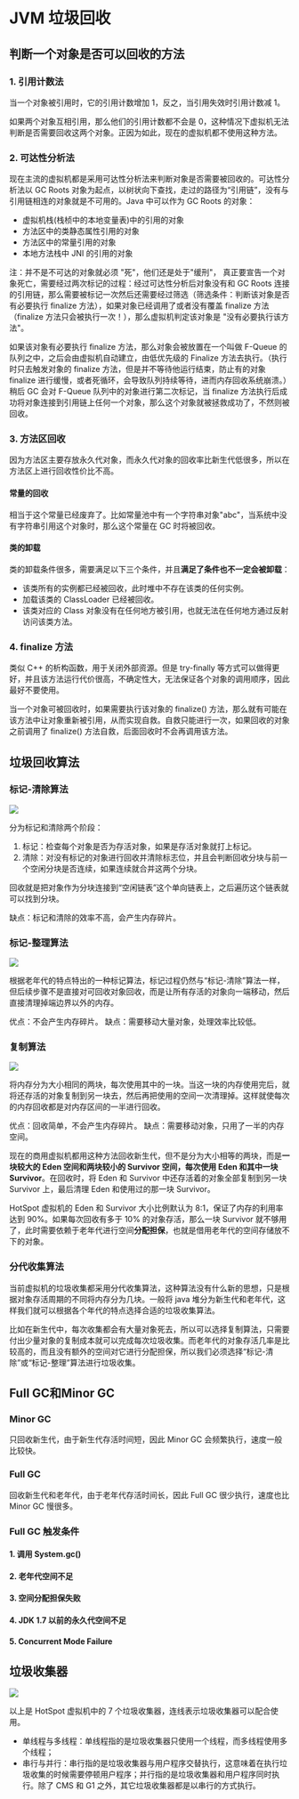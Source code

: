 # JVM 垃圾回收

## 判断一个对象是否可以回收的方法

### 1. 引用计数法

当一个对象被引用时，它的引用计数增加 1，反之，当引用失效时引用计数减 1。

如果两个对象互相引用，那么他们的引用计数都不会是 0，这种情况下虚拟机无法判断是否需要回收这两个对象。正因为如此，现在的虚拟机都不使用这种方法。

### 2. 可达性分析法

现在主流的虚拟机都是采用可达性分析法来判断对象是否需要被回收的。可达性分析法以 GC Roots 对象为起点，以树状向下查找，走过的路径为“引用链”，没有与引用链相连的对象就是不可用的。Java 中可以作为 GC Roots 的对象：

- 虚拟机栈(栈桢中的本地变量表)中的引用的对象
- 方法区中的类静态属性引用的对象
- 方法区中的常量引用的对象
- 本地方法栈中 JNI 的引用的对象

注：并不是不可达的对象就必须 "死"，他们还是处于"缓刑"， 真正要宣告一个对象死亡，需要经过两次标记的过程：经过可达性分析后对象没有和 GC Roots 连接的引用链，那么需要被标记一次然后还需要经过筛选（筛选条件：判断该对象是否有必要执行 finalize 方法），如果对象已经调用了或者没有覆盖 finalize 方法（finalize 方法只会被执行一次！），那么虚拟机判定该对象是 "没有必要执行该方法"。

如果该对象有必要执行 finalize 方法，那么对象会被放置在一个叫做 F-Queue 的队列之中，之后会由虚拟机自动建立，由低优先级的 Finalize 方法去执行。（执行时只去触发对象的 finalize 方法，但是并不等待他运行结束，防止有的对象 finalize 进行缓慢，或者死循环，会导致队列持续等待，进而内存回收系统崩溃。）稍后 GC 会对 F-Queue 队列中的对象进行第二次标记，当 finalize 方法执行后成功将对象连接到引用链上任何一个对象，那么这个对象就被拯救成功了，不然则被回收。

### 3. 方法区回收

因为方法区主要存放永久代对象，而永久代对象的回收率比新生代低很多，所以在方法区上进行回收性价比不高。

#### 常量的回收

相当于这个常量已经废弃了。比如常量池中有一个字符串对象"abc"，当系统中没有字符串引用这个对象时，那么这个常量在 GC 时将被回收。

#### 类的卸载

类的卸载条件很多，需要满足以下三个条件，并且**满足了条件也不一定会被卸载**：

- 该类所有的实例都已经被回收，此时堆中不存在该类的任何实例。
- 加载该类的 ClassLoader 已经被回收。
- 该类对应的 Class 对象没有在任何地方被引用，也就无法在任何地方通过反射访问该类方法。

### 4. finalize 方法

类似 C++ 的析构函数，用于关闭外部资源。但是 try-finally 等方式可以做得更好，并且该方法运行代价很高，不确定性大，无法保证各个对象的调用顺序，因此最好不要使用。

当一个对象可被回收时，如果需要执行该对象的 finalize() 方法，那么就有可能在该方法中让对象重新被引用，从而实现自救。自救只能进行一次，如果回收的对象之前调用了 finalize() 方法自救，后面回收时不会再调用该方法。

## 垃圾回收算法

### 标记-清除算法

![](_v_images/20190724100908538_17231.png)

分为标记和清除两个阶段：

1. 标记：检查每个对象是否为存活对象，如果是存活对象就打上标记。
2. 清除：对没有标记的对象进行回收并清除标志位，并且会判断回收分块与前一个空闲分块是否连续，如果连续就合并这两个分块。

回收就是把对象作为分块连接到“空闲链表”这个单向链表上，之后遍历这个链表就可以找到分块。

缺点：标记和清除的效率不高，会产生内存碎片。

### 标记-整理算法

![](_v_images/20190724100915728_13164.png)

根据老年代的特点特出的一种标记算法，标记过程仍然与“标记-清除”算法一样，但后续步骤不是直接对可回收对象回收，而是让所有存活的对象向一端移动，然后直接清理掉端边界以外的内存。

优点：不会产生内存碎片。
缺点：需要移动大量对象，处理效率比较低。

### 复制算法

![](_v_images/20190724100924189_7690.png)

将内存分为大小相同的两块，每次使用其中的一块。当这一块的内存使用完后，就将还存活的对象复制到另一块去，然后再把使用的空间一次清理掉。这样就使每次的内存回收都是对内存区间的一半进行回收。

优点：回收简单，不会产生内存碎片。
缺点：需要移动对象，只用了一半的内存空间。

现在的商用虚拟机都用这种方法回收新生代，但不是分为大小相等的两块，而是**一块较大的 Eden 空间和两块较小的 Survivor 空间，每次使用 Eden 和其中一块 Survivor**。在回收时，将 Eden 和 Survivor 中还存活着的对象全部复制到另一块 Survivor 上，最后清理 Eden 和使用过的那一块 Survivor。

HotSpot 虚拟机的 Eden 和 Survivor 大小比例默认为 8:1，保证了内存的利用率达到 90%。如果每次回收有多于 10% 的对象存活，那么一块 Survivor 就不够用了，此时需要依赖于老年代进行空间**分配担保**，也就是借用老年代的空间存储放不下的对象。

### 分代收集算法

当前虚拟机的垃圾收集都采用分代收集算法，这种算法没有什么新的思想，只是根据对象存活周期的不同将内存分为几块。一般将 java 堆分为新生代和老年代，这样我们就可以根据各个年代的特点选择合适的垃圾收集算法。

比如在新生代中，每次收集都会有大量对象死去，所以可以选择复制算法，只需要付出少量对象的复制成本就可以完成每次垃圾收集。而老年代的对象存活几率是比较高的，而且没有额外的空间对它进行分配担保，所以我们必须选择“标记-清除”或“标记-整理”算法进行垃圾收集。

## Full GC和Minor GC

### Minor GC

只回收新生代，由于新生代存活时间短，因此 Minor GC 会频繁执行，速度一般比较快。

### Full GC

回收新生代和老年代，由于老年代存活时间长，因此 Full GC 很少执行，速度也比 Minor GC 慢很多。

### Full GC 触发条件

#### 1. 调用 System.gc()

#### 2. 老年代空间不足

#### 3. 空间分配担保失败

#### 4. JDK 1.7 以前的永久代空间不足

#### 5. Concurrent Mode Failure

## 垃圾收集器

![](_v_images/20190724100834679_14262.png)

以上是 HotSpot 虚拟机中的 7 个垃圾收集器，连线表示垃圾收集器可以配合使用。

- 单线程与多线程：单线程指的是垃圾收集器只使用一个线程，而多线程使用多个线程；
- 串行与并行：串行指的是垃圾收集器与用户程序交替执行，这意味着在执行垃圾收集的时候需要停顿用户程序；并行指的是垃圾收集器和用户程序同时执行。除了 CMS 和 G1 之外，其它垃圾收集器都是以串行的方式执行。

